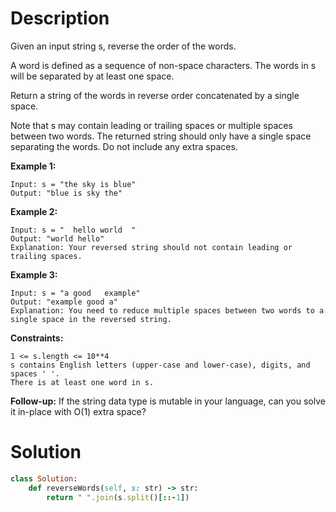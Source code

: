 # Description
Given an input string s, reverse the order of the words.

A word is defined as a sequence of non-space characters. The words in s will be separated by at least one space.

Return a string of the words in reverse order concatenated by a single space.

Note that s may contain leading or trailing spaces or multiple spaces between two words. The returned string should only have a single space separating the words. Do not include any extra spaces.

 
**Example 1:**
```
Input: s = "the sky is blue"
Output: "blue is sky the"
```
**Example 2:**
```
Input: s = "  hello world  "
Output: "world hello"
Explanation: Your reversed string should not contain leading or trailing spaces.
```
**Example 3:**
```
Input: s = "a good   example"
Output: "example good a"
Explanation: You need to reduce multiple spaces between two words to a single space in the reversed string.
```
**Constraints:**
```
1 <= s.length <= 10**4
s contains English letters (upper-case and lower-case), digits, and spaces ' '.
There is at least one word in s.
```

**Follow-up:** If the string data type is mutable in your language, can you solve it in-place with O(1) extra space?

# Solution
```ruby
class Solution:
    def reverseWords(self, s: str) -> str:
        return " ".join(s.split()[::-1])
```
